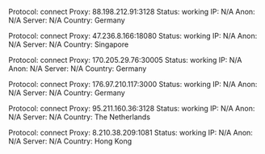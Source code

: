 Protocol: connect
Proxy: 88.198.212.91:3128
Status: working
IP: N/A
Anon: N/A
Server: N/A
Country: Germany

Protocol: connect
Proxy: 47.236.8.166:18080
Status: working
IP: N/A
Anon: N/A
Server: N/A
Country: Singapore

Protocol: connect
Proxy: 170.205.29.76:30005
Status: working
IP: N/A
Anon: N/A
Server: N/A
Country: Germany

Protocol: connect
Proxy: 176.97.210.117:3000
Status: working
IP: N/A
Anon: N/A
Server: N/A
Country: Germany

Protocol: connect
Proxy: 95.211.160.36:3128
Status: working
IP: N/A
Anon: N/A
Server: N/A
Country: The Netherlands

Protocol: connect
Proxy: 8.210.38.209:1081
Status: working
IP: N/A
Anon: N/A
Server: N/A
Country: Hong Kong

